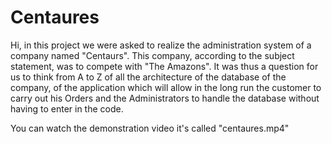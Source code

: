 # Centaures
Hi, in this project we were asked to realize the administration system of a company named "Centaurs". 
This company, according to the subject statement, was to compete with "The Amazons". 
It was thus a question for us to think from A to Z of all the architecture of the database of the company, 
of the application which will allow in the long run the customer to carry out his Orders and the Administrators 
to handle the database without having to enter in the code.

You can watch the demonstration video it's called "centaures.mp4"
